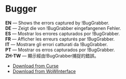 Bugger
=========

**EN** — Shows the errors captured by !BugGrabber.  
**DE** — Zeigt die von !BugGrabber eingefangenen Fehler.  
**ES** — Mostrar los errores capturados por !BugGrabber.  
**FR** — Afficher les erreurs capturés par !BugGrabber.  
**IT** — Mostrare gli errori catturati da !BugGrabber.  
**PT** — Mostrar os erros capturados por !BugGrabber.  
**ZH-TW** — 顯示經由!BugGrabber捕捉的錯誤。

* [Download from Curse](http://www.curse.com/addons/wow/bugger)
* [Download from WoWInterface](http://www.wowinterface.com/downloads/info23144-Bugger.html)
